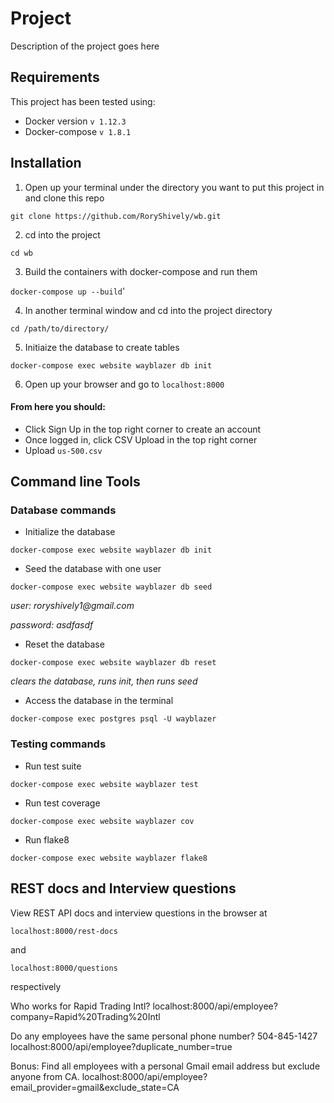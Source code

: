 # Project

Description of the project goes here

## Requirements

This project has been tested using:
 - Docker version `v 1.12.3`
 - Docker-compose `v 1.8.1`

## Installation

1. Open up your terminal under the directory you want to put this project in and clone this repo

`git clone https://github.com/RoryShively/wb.git`

2. cd into the project

`cd wb`

3. Build the containers with docker-compose and run them

`docker-compose up --build`'

4. In another terminal window and cd into the project directory

`cd /path/to/directory/`

5. Initiaize the database to create tables

`docker-compose exec website wayblazer db init`

6. Open up your browser and go to `localhost:8000`

#### From here you should:
 - Click Sign Up in the top right corner to create an account
 - Once logged in, click CSV Upload in the top right corner
 - Upload `us-500.csv`

## Command line Tools

### Database commands

 - Initialize the database
 
 `docker-compose exec website wayblazer db init`
 
 - Seed the database with one user
 
 `docker-compose exec website wayblazer db seed`
 
 _user: roryshively1@gmail.com_
 
 _password: asdfasdf_
 
 - Reset the database
 
 `docker-compose exec website wayblazer db reset`
 
 _clears the database, runs init, then runs seed_

 - Access the database in the terminal
 
 `docker-compose exec postgres psql -U wayblazer`
 
### Testing commands

 - Run test suite
 
 `docker-compose exec website wayblazer test`
 
 - Run test coverage
 
 `docker-compose exec website wayblazer cov`
 
 - Run flake8
 
 `docker-compose exec website wayblazer flake8`
 
## REST docs and Interview questions

View REST API docs and interview questions in the browser
at 

`localhost:8000/rest-docs` 

and 

`localhost:8000/questions`

respectively



 
Who works for Rapid Trading Intl?
  localhost:8000/api/employee?company=Rapid%20Trading%20Intl

Do any employees have the same personal phone number? 504-845-1427
  localhost:8000/api/employee?duplicate_number=true

Bonus: Find all employees with a personal Gmail email address but exclude
 anyone from CA.
  localhost:8000/api/employee?email_provider=gmail&exclude_state=CA


